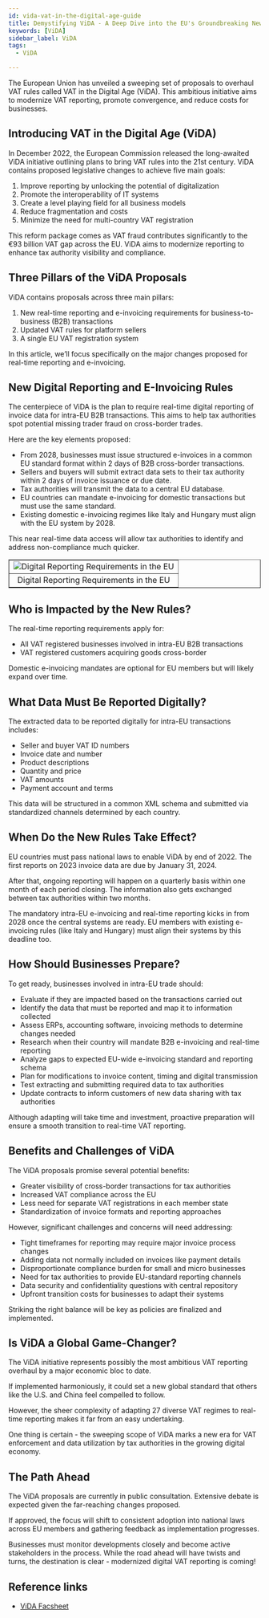 ```yaml
---
id: vida-vat-in-the-digital-age-guide
title: Demystifying ViDA - A Deep Dive into the EU's Groundbreaking New VAT Rules
keywords: [ViDA]
sidebar_label: ViDA
tags:
  - ViDA

---
```



The European Union has unveiled a sweeping set of proposals to overhaul VAT rules called VAT in the Digital Age (ViDA). This ambitious initiative aims to modernize VAT reporting, promote convergence, and reduce costs for businesses. 


## Introducing VAT in the Digital Age (ViDA)

In December 2022, the European Commission released the long-awaited ViDA initiative outlining plans to bring VAT rules into the 21st century. ViDA contains proposed legislative changes to achieve five main goals:

1. Improve reporting by unlocking the potential of digitalization
2. Promote the interoperability of IT systems
3. Create a level playing field for all business models  
4. Reduce fragmentation and costs
5. Minimize the need for multi-country VAT registration

This reform package comes as VAT fraud contributes significantly to the €93 billion VAT gap across the EU. ViDA aims to modernize reporting to enhance tax authority visibility and compliance.

## Three Pillars of the ViDA Proposals

ViDA contains proposals across three main pillars:

1. New real-time reporting and e-invoicing requirements for business-to-business (B2B) transactions
2. Updated VAT rules for platform sellers
3. A single EU VAT registration system

In this article, we’ll focus specifically on the major changes proposed for real-time reporting and e-invoicing.

## New Digital Reporting and E-Invoicing Rules

The centerpiece of ViDA is the plan to require real-time digital reporting of invoice data for intra-EU B2B transactions. This aims to help tax authorities spot potential missing trader fraud on cross-border trades.

Here are the key elements proposed:

- From 2028, businesses must issue structured e-invoices in a common EU standard format within 2 days of B2B cross-border transactions.
- Sellers and buyers will submit extract data sets to their tax authority within 2 days of invoice issuance or due date.
- Tax authorities will transmit the data to a central EU database.
- EU countries can mandate e-invoicing for domestic transactions but must use the same standard.
- Existing domestic e-invoicing regimes like Italy and Hungary must align with the EU system by 2028. 

This near real-time data access will allow tax authorities to identify and address non-compliance much quicker.

<table align="center" border="1px" border-color="#dedede"><tr><td>
  <img src="/docs/img/digital-reporting-requirements-in-EU.PNG" alt="Digital Reporting Requirements in the EU"/>
  </td></tr>
  <tr><td align="center">Digital Reporting Requirements in the EU</td></tr>
</table>


## Who is Impacted by the New Rules?

The real-time reporting requirements apply for:

- All VAT registered businesses involved in intra-EU B2B transactions 
- VAT registered customers acquiring goods cross-border

Domestic e-invoicing mandates are optional for EU members but will likely expand over time.

## What Data Must Be Reported Digitally? 

The extracted data to be reported digitally for intra-EU transactions includes:

- Seller and buyer VAT ID numbers
- Invoice date and number 
- Product descriptions 
- Quantity and price 
- VAT amounts 
- Payment account and terms

This data will be structured in a common XML schema and submitted via standardized channels determined by each country.

## When Do the New Rules Take Effect?

EU countries must pass national laws to enable ViDA by end of 2022. The first reports on 2023 invoice data are due by January 31, 2024. 

After that, ongoing reporting will happen on a quarterly basis within one month of each period closing. The information also gets exchanged between tax authorities within two months.

The mandatory intra-EU e-invoicing and real-time reporting kicks in from 2028 once the central systems are ready. EU members with existing e-invoicing rules (like Italy and Hungary) must align their systems by this deadline too.

## How Should Businesses Prepare?

To get ready, businesses involved in intra-EU trade should:

- Evaluate if they are impacted based on the transactions carried out
- Identify the data that must be reported and map it to information collected
- Assess ERPs, accounting software, invoicing methods to determine changes needed 
- Research when their country will mandate B2B e-invoicing and real-time reporting
- Analyze gaps to expected EU-wide e-invoicing standard and reporting schema
- Plan for modifications to invoice content, timing and digital transmission 
- Test extracting and submitting required data to tax authorities
- Update contracts to inform customers of new data sharing with tax authorities

Although adapting will take time and investment, proactive preparation will ensure a smooth transition to real-time VAT reporting.

## Benefits and Challenges of ViDA

The ViDA proposals promise several potential benefits:

- Greater visibility of cross-border transactions for tax authorities
- Increased VAT compliance across the EU
- Less need for separate VAT registrations in each member state
- Standardization of invoice formats and reporting approaches

However, significant challenges and concerns will need addressing:

- Tight timeframes for reporting may require major invoice process changes
- Adding data not normally included on invoices like payment details 
- Disproportionate compliance burden for small and micro businesses
- Need for tax authorities to provide EU-standard reporting channels
- Data security and confidentiality questions with central repository  
- Upfront transition costs for businesses to adapt their systems

Striking the right balance will be key as policies are finalized and implemented.

## Is ViDA a Global Game-Changer?

The ViDA initiative represents possibly the most ambitious VAT reporting overhaul by a major economic bloc to date. 

If implemented harmoniously, it could set a new global standard that others like the U.S. and China feel compelled to follow.

However, the sheer complexity of adapting 27 diverse VAT regimes to real-time reporting makes it far from an easy undertaking. 

One thing is certain - the sweeping scope of ViDA marks a new era for VAT enforcement and data utilization by tax authorities in the growing digital economy.

## The Path Ahead 

The ViDA proposals are currently in public consultation. Extensive debate is expected given the far-reaching changes proposed. 

If approved, the focus will shift to consistent adoption into national laws across EU members and gathering feedback as implementation progresses.

Businesses must monitor developments closely and become active stakeholders in the process. While the road ahead will have twists and turns, the destination is clear - modernized digital VAT reporting is coming!


## Reference links
* [ViDA Facsheet](https://taxation-customs.ec.europa.eu/system/files/2022-12/vida-factsheet-2022.pdf)
  
